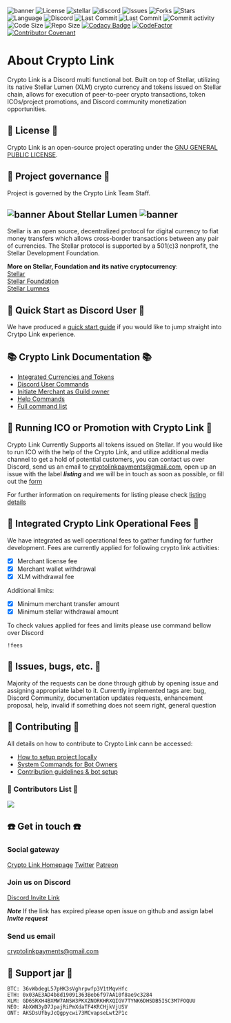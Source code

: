![banner](../img/twitterUpdate.png)
![License](https://img.shields.io/github/license/launch-pad-investments/crypto-link?style=plastic)
![stellar](https://img.shields.io/badge/Powered%20by-Stellar&%20Lumen-brightgreen?style=plastic) 
![discord](https://img.shields.io/badge/Platform-Discord-blue?style=plastic&?style=plastic)
![Issues](https://img.shields.io/github/issues/launch-pad-investments/crypto-link?style=plastic)
![Forks](https://img.shields.io/github/forks/launch-pad-investments/crypto-link?style=plastic)
![Stars](https://img.shields.io/github/stars/launch-pad-investments/crypto-link?style=plastic)
![Language](https://img.shields.io/badge/Python-v3.8-yellowgreen?style=plastic)
![Discord](https://img.shields.io/discord/756132394289070102?label=Discord&logo=discord&style=plastic)
![Last Commit](https://img.shields.io/github/last-commit/launch-pad-investments/crypto-link?logo=github&style=plastic)
![Last Commit](https://img.shields.io/github/contributors/launch-pad-investments/crypto-link?logo=Github&style=plastic)
![Commit activity](https://img.shields.io/github/commit-activity/m/launch-pad-investments/crypto-link?logo=github&style=plastic)
![Code Size](https://img.shields.io/github/languages/code-size/launch-pad-investments/crypto-link?logo=github&style=plastic)
![Repo Size](https://img.shields.io/github/repo-size/launch-pad-investments/crypto-link?logo=github&style=plastic)
[![Codacy Badge](https://app.codacy.com/project/badge/Grade/9fd3218417ba4c0db99701ce8aecfd13)](https://www.codacy.com/gh/launch-pad-investments/crypto-link/dashboard?utm_source=github.com&amp;utm_medium=referral&amp;utm_content=launch-pad-investments/crypto-link&amp;utm_campaign=Badge_Grade)
[![CodeFactor](https://www.codefactor.io/repository/github/launch-pad-investments/crypto-link/badge)](https://www.codefactor.io/repository/github/launch-pad-investments/crypto-link)
[![Contributor Covenant](https://img.shields.io/badge/Contributor%20Covenant-v2.0%20adopted-ff69b4.svg)](code_of_conduct.md)

# About Crypto Link
Crypto Link is a Discord multi functional bot. Built on top of Stellar, utilizing its native Stellar Lumen 
(XLM) crypto currency and tokens issued on Stellar chain, allows for execution of peer-to-peer crypto transactions, 
 token ICOs/project promotions, and Discord community monetization opportunities. 

## :scroll: License :scroll: 
Crypto Link is an open-source project operating under the [GNU GENERAL PUBLIC LICENSE](https://github.com/launch-pad-investments/crypto-link/blob/master/LICENSE).

## :office: Project governance :office:
Project is governed by the Crypto Link Team Staff.

## ![banner](../img/emojiLumen.png) About Stellar Lumen ![banner](../img/emojiLumen.png) 

Stellar is an open source, decentralized protocol for digital currency to fiat money transfers which allows 
cross-border transactions between any pair of currencies. The Stellar protocol is supported by a 501(c)3 nonprofit, 
the Stellar Development Foundation.

__More on Stellar, Foundation and its native cryptocurrency__:<br />
[Stellar](https://www.stellar.org/) <br />
[Stellar Foundation](https://www.stellar.org/foundation) <br />
[Stellar Lumnes](https://www.stellar.org/lumens) <br />

## :runner: Quick Start as Discord User :runner:
We have produced a [quick start guide](USRQUICKSTARTGUIDE.md) if you would like to jump straight into Crytpo Link 
experience. 

##  :books: Crypto Link Documentation :books:
- [Integrated Currencies and Tokens](COINLIMITS.md)
- [Discord User Commands](USERCOMMANDS.md)
- [Initiate Merchant as Guild owner](MERCHANTCOMMANDS.md)
- [Help Commands](HELPCMDS.md)
- [Full command list](COMMANDMAP.md)

## :loudspeaker: Running ICO or Promotion with Crypto Link :loudspeaker:
Crypto Link Currently Supports all tokens issued on Stellar. If you would like to run ICO with the help of the 
Crypto Link, and utilize additional media channel to get a hold of potential customers, you can contact us over Discord,
send us an email to cryptolinkpayments@gmail.com, open up an issue with the label ***listing*** and we will be in touch
as soon as possible, or fill out the [form](https://forms.gle/fAgBEarjMSvCvDgY6)

For further information on requirements for listing please check [listing details](LISTING.md)

## :money_with_wings: Integrated Crypto Link Operational Fees :money_with_wings:
We have integrated as well operational fees to gather funding for further development. Fees are currently applied
 for following crypto link activities:

- [X] Merchant license fee 
- [X] Merchant wallet withdrawal
- [X] XLM withdrawal fee

Additional limits:
- [X] Minimum merchant transfer amount
- [X] Minimum stellar withdrawal amount 

To check values applied for fees and limits please use command bellow over Discord

```text
!fees
```

## :mega: Issues, bugs, etc. :mega:
Majority of the requests can be done through github by opening issue and assigning appropriate label to it. 
Currently implemented tags are: bug, Discord Community, documentation updates requests, enhancement 
proposal, help, invalid if something does not seem right, general question

## :wrench: Contributing :wrench:
All details on how to contribute to Crypto Link cann be accessed:
- [How to setup project locally](PROJECTSETUP.md)
- [System Commands for Bot Owners](SYSTEMCOMMANDS.md)
- [Contribution guidelines & bot setup](CONTRIBUTING.md)

###  :construction_worker: Contributors List :construction_worker:
<a href="https://github.com/Launch-pad-investments/crypto-link/graphs/contributors">
  <img src="https://contributors-img.web.app/image?repo=Launch-pad-investments/crypto-link" />
</a>

## :phone: Get in touch :phone:
### Social gateway
[Crypto Link Homepage](https://cryptolink.carrd.co/)
[Twitter](https://twitter.com/CryptoLink8)
[Patreon](https://www.patreon.com/CryptoLink)

### Join us on Discord
[Discord Invite Link](https://discord.gg/ddvGTsb)

***__Note__*** If the link has expired please open issue on github and assign label ***Invite request***

### Send us email
cryptolinkpayments@gmail.com

## :pig2:  Support jar :pig2: 
```text
BTC: 36vWbdegL57pHK3sVghrpwfp3V1tMqvHfc
ETH: 0x03AE3AD4b8d19091363Beb6f97AA10f8ae9c3284
XLM: GD6SRXH4BXMW7ANSW3PKXZNORKHRXQIGV7TYNK6DHSDB5ISC3M7FOQUU
NEO: AbXWN3yD7JpajRiPmXdaTF4KRCHjkVjUSV
ONT: AKSDsUfbyJcQgpycwi73MCvapseLwt2P1c
```

